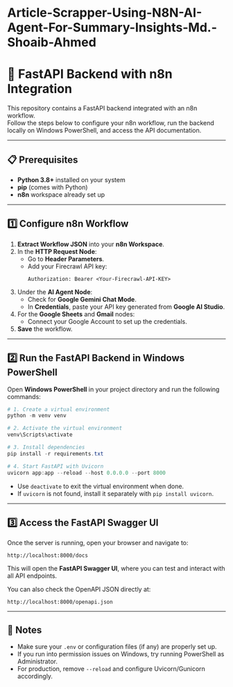 # Article-Scrapper-Using-N8N-AI-Agent-For-Summary-Insights-Md.-Shoaib-Ahmed
# 🚀 FastAPI Backend with n8n Integration

This repository contains a FastAPI backend integrated with an n8n workflow.  
Follow the steps below to configure your n8n workflow, run the backend locally on Windows PowerShell, and access the API documentation.

---

## 📋 Prerequisites

- **Python 3.8+** installed on your system  
- **pip** (comes with Python)  
- **n8n** workspace already set up  

---

## 1️⃣ Configure n8n Workflow

1. **Extract Workflow JSON** into your **n8n Workspace**.
2. In the **HTTP Request Node**:
   - Go to **Header Parameters**.
   - Add your Firecrawl API key:  
     ```
     Authorization: Bearer <Your-Firecrawl-API-KEY>
     ```
3. Under the **AI Agent Node**:
   - Check for **Google Gemini Chat Mode**.
   - In **Credentials**, paste your API key generated from **Google AI Studio**.
4. For the **Google Sheets** and **Gmail** nodes:
   - Connect your Google Account to set up the credentials.
5. **Save** the workflow.

---

## 2️⃣ Run the FastAPI Backend in Windows PowerShell

Open **Windows PowerShell** in your project directory and run the following commands:

```powershell
# 1. Create a virtual environment
python -m venv venv

# 2. Activate the virtual environment
venv\Scripts\activate

# 3. Install dependencies
pip install -r requirements.txt

# 4. Start FastAPI with Uvicorn
uvicorn app:app --reload --host 0.0.0.0 --port 8000
```

- Use `deactivate` to exit the virtual environment when done.
- If `uvicorn` is not found, install it separately with `pip install uvicorn`.

---

## 3️⃣ Access the FastAPI Swagger UI

Once the server is running, open your browser and navigate to:

```
http://localhost:8000/docs
```

This will open the **FastAPI Swagger UI**, where you can test and interact with all API endpoints.

You can also check the OpenAPI JSON directly at:

```
http://localhost:8000/openapi.json
```

---

## 📝 Notes

- Make sure your `.env` or configuration files (if any) are properly set up.
- If you run into permission issues on Windows, try running PowerShell as Administrator.
- For production, remove `--reload` and configure Uvicorn/Gunicorn accordingly.

